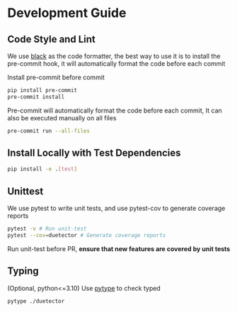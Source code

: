 # Development Guide

## Code Style and Lint

We use [black](https://github.com/psf/black) as the code formatter, the best way to use it is to install the pre-commit hook, it will automatically format the code before each commit

Install pre-commit before commit

```bash
pip install pre-commit
pre-commit install
```

Pre-commit will automatically format the code before each commit, It can also be executed manually on all files

```bash
pre-commit run --all-files
```

## Install Locally with Test Dependencies

```bash
pip install -e .[test]
```

## Unittest

We use pytest to write unit tests, and use pytest-cov to generate coverage reports

```bash
pytest -v # Run unit-test
pytest --cov=duetector # Generate coverage reports
```

Run unit-test before PR, **ensure that new features are covered by unit tests**

## Typing

(Optional, python<=3.10) Use [pytype](https://github.com/google/pytype) to check typed

```
pytype ./duetector
```
